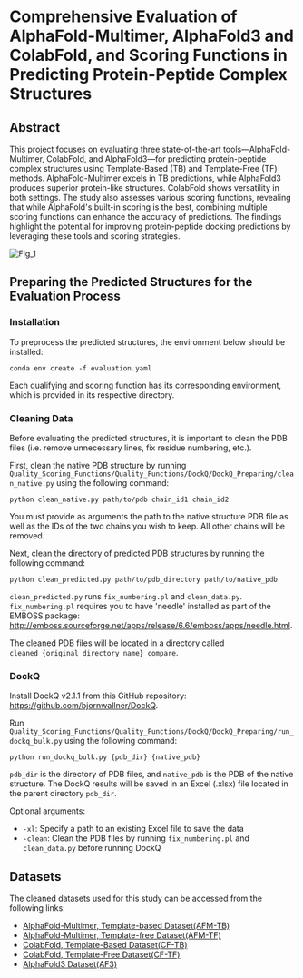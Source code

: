 # Comprehensive Evaluation of AlphaFold-Multimer, AlphaFold3 and ColabFold, and Scoring Functions in Predicting Protein-Peptide Complex Structures

## Abstract
This project focuses on evaluating three state-of-the-art tools—AlphaFold-Multimer, ColabFold, and AlphaFold3—for predicting protein-peptide complex structures using Template-Based (TB) and Template-Free (TF) methods. AlphaFold-Multimer excels in TB predictions, while AlphaFold3 produces superior protein-like structures. ColabFold shows versatility in both settings. The study also assesses various scoring functions, revealing that while AlphaFold's built-in scoring is the best, combining multiple scoring functions can enhance the accuracy of predictions. The findings highlight the potential for improving protein-peptide docking predictions by leveraging these tools and scoring strategies.

![Fig_1](https://github.com/user-attachments/assets/d4c2abe9-952d-41fd-a384-9ba6a355e842)

## Preparing the Predicted Structures for the Evaluation Process

### Installation
To preprocess the predicted structures, the environment below should be installed:
```commandline
conda env create -f evaluation.yaml
```
Each qualifying and scoring function has its corresponding environment, which is provided in its respective directory.

### Cleaning Data
Before evaluating the predicted structures, it is important to clean the PDB files (i.e. remove unnecessary lines, fix residue numbering, etc.). 

First, clean the native PDB structure by running `Quality_Scoring_Functions/Quality_Functions/DockQ/DockQ_Preparing/clean_native.py` using the following command:
```commandline
python clean_native.py path/to/pdb chain_id1 chain_id2
```
You must provide as arguments the path to the native structure PDB file as well as the IDs of the two chains you wish to keep. All other chains will be removed.

Next, clean the directory of predicted PDB structures by running the following command: 
```commandline
python clean_predicted.py path/to/pdb_directory path/to/native_pdb
```

`clean_predicted.py` runs `fix_numbering.pl` and `clean_data.py`. `fix_numbering.pl` requires you to have 'needle' installed as part of the EMBOSS package: http://emboss.sourceforge.net/apps/release/6.6/emboss/apps/needle.html.

The cleaned PDB files will be located in a directory called `cleaned_{original directory name}_compare`. 

### DockQ

Install DockQ v2.1.1 from this GitHub repository: https://github.com/bjornwallner/DockQ.

Run `Quality_Scoring_Functions/Quality_Functions/DockQ/DockQ_Preparing/run_dockq_bulk.py` using the following command:

```commandline
python run_dockq_bulk.py {pdb_dir} {native_pdb}
```

`pdb_dir` is the directory of PDB files, and `native_pdb` is the PDB of the native structure. The DockQ results will be saved in an Excel (.xlsx) file located in the parent directory `pdb_dir`.

Optional arguments:
- `-xl`: Specify a path to an existing Excel file to save the data
- `-clean`: Clean the PDB files by running `fix_numbering.pl` and `clean_data.py` before running DockQ

## Datasets
The cleaned datasets used for this study can be accessed from the following links:

- [AlphaFold-Multimer, Template-based Dataset(AFM-TB)](https://drive.google.com/file/d/1p2cHTfgjrTj1wHCPjcFqs-7zPzNysxZq/view?usp=drive_link)
- [AlphaFold-Multimer, Template-free Dataset(AFM-TF)](https://drive.google.com/file/d/1ATmbF25mEcMMFyEGb02PRFv-aPLl8H63/view?usp=drive_link)
- [ColabFold, Template-Based Dataset(CF-TB)](https://drive.google.com/file/d/1tCRil26Ggz8YIaRq3LCk-OFHdJhw-PVM/view?usp=drive_link)
- [ColabFold, Template-Free Dataset(CF-TF)](https://drive.google.com/file/d/1GUYmu-BZ9bWJzK_yGUgNn_miAd128kDA/view?usp=drive_link)
- [AlphaFold3 Dataset(AF3)](https://drive.google.com/file/d/1eESMSK3aLyFf7y5JbI_eYO29j7xAkVdP/view?usp=drive_link)
